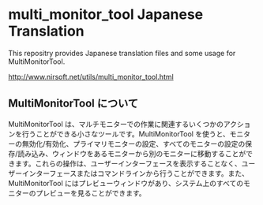 # multi_monitor_tool Japanese Translation

This repositry provides Japanese translation files and some usage for MultiMonitorTool.

http://www.nirsoft.net/utils/multi_monitor_tool.html

## MultiMonitorTool について

MultiMonitorTool は、マルチモニターでの作業に関連するいくつかのアクションを行うことができる小さなツールです。MultiMonitorTool を使うと、モニターの無効化/有効化、プライマリモニターの設定、すべてのモニターの設定の保存/読み込み、ウィンドウをあるモニターから別のモニターに移動することができます。これらの操作は、ユーザーインターフェースを表示することなく、ユーザーインターフェースまたはコマンドラインから行うことができます。また、MultiMonitorTool にはプレビューウィンドウがあり、システム上のすべてのモニターのプレビューを見ることができます。
